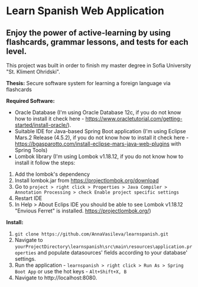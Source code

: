Learn Spanish Web Application
=======
Enjoy the power of active-learning by using flashcards, grammar lessons, and tests for each level.
-------

This project was built in order to finish my master degree in Sofia University "St. Kliment Ohridski".

**Thesis:** Secure software system for learning a foreign language via flashcards

**Required Software:**
  * Oracle Database (I'm using Oracle Database 12c, if you do not know how to install it check here - https://www.oracletutorial.com/getting-started/install-oracle/).
  * Suitable IDE for Java-based Spring Boot application (I'm using Eclipse Mars.2 Release (4.5.2), if you do not know how to install it check here -  https://bgasparotto.com/install-eclipse-mars-java-web-plugins with Spring Tools)
  * Lombok library (I'm using Lombok v1.18.12, if you do not know how to install it follow the steps:
  
1. Add the lombok's dependency
2. Install lombok.jar from https://projectlombok.org/download
3. Go to `project > right click > Properties > Java Compiler > Annotation Processing > check Enable project specific settings`
4. Restart IDE
5. In Help > About Eclips IDE you should be able to see Lombok v1.18.12 "Envious Ferret" is installed. https://projectlombok.org/)
      
**Install:**
  1. `git clone https://github.com/AnnaVasileva/learnspanish.git`
  2. Navigate to `yourProjectDirectory\learnspanish\src\main\resources\application.properties` and populate datasources' fields according to your  database' settings.
  3. Run the application - `learnspanish > right click > Run As > Spring Boot App` or use the hot keys - `Alt+Shift+X, B`
  4. Navigate to http://localhost:8080.

